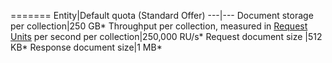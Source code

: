 =======
Entity|Default quota (Standard Offer)
---|---
Document storage per collection|250 GB*
Throughput per collection, measured in [Request Units](../articles/documentdb/documentdb-request-units.md) per second per collection|250,000 RU/s*
Request document size |512 KB*
Response document size|1 MB*

